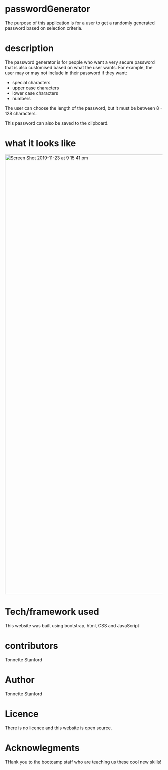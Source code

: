 # passwordGenerator
The purpose of this application is for a user to get a randomly generated password based on selection criteria.

# description
The password generator is for people who want a very secure password that is also customised based on what the user wants.
For example, the user may or may not include in their password if they want: 
- special characters
- upper case characters
- lower case characters
- numbers

The user can choose the length of the password, but it must be between 8 - 128 characters.

This password can also be saved to the clipboard.

# what it looks like
<img width="1407" alt="Screen Shot 2019-11-23 at 9 15 41 pm" src="https://user-images.githubusercontent.com/55980782/69477255-0d297680-0e38-11ea-935c-75f13bc69566.png">


# Tech/framework used
This website was built using bootstrap, html, CSS and JavaScript

# contributors
Tonnette Stanford

# Author
Tonnette Stanford

# Licence
There is no licence and this website is open source. 

# Acknowlegments
THank you to the bootcamp staff who are teaching us these cool new skills!